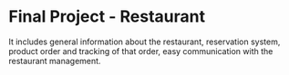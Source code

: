 # Final Project - Restaurant
It includes general information about the restaurant, reservation system, product order and tracking of that order, easy communication with the restaurant management.
